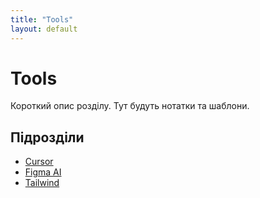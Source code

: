 ```yaml
---
title: "Tools"
layout: default
---
```


# Tools
Короткий опис розділу. Тут будуть нотатки та шаблони.

## Підрозділи
- [Cursor](cursor/)
- [Figma AI](figma-ai/)
- [Tailwind](tailwind/)
